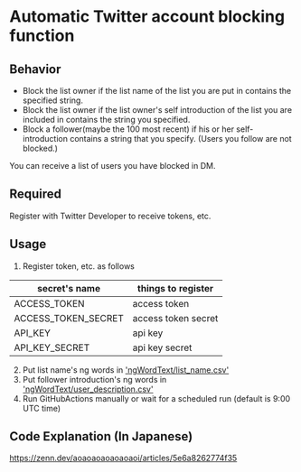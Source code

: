 # Automatic Twitter account blocking function
## Behavior
* Block the list owner if the list name of the list you are put in contains the specified string.
* Block the list owner if the list owner's self introduction of the list you are included in contains the string you specified.
* Block a follower(maybe the 100 most recent) if his or her self-introduction contains a string that you specify.
(Users you follow are not blocked.)

You can receive a list of users you have blocked in DM.

## Required
Register with Twitter Developer to receive tokens, etc.

## Usage
1. Register token, etc. as follows

| secret's name       | things to register  |
| ------------------- | ------------------- |
| ACCESS_TOKEN        | access token        |
| ACCESS_TOKEN_SECRET | access token secret |
| API_KEY             | api key             |
| API_KEY_SECRET      | api key secret      |

2. Put list name's ng words in ['ngWordText/list_name.csv'](https://github.com/aoaoaoaoaoaoaoi/block_twitter_accounts_2_for_public/blob/main/blockTwitterAccounts2/ngWordText/list_name.csv)
3. Put follower introduction's ng words in ['ngWordText/user_description.csv'](https://github.com/aoaoaoaoaoaoaoi/block_twitter_accounts_2_for_public/blob/main/blockTwitterAccounts2/ngWordText/user_description.csv)
4. Run GitHubActions manually or wait for a scheduled run (default is 9:00 UTC time)

## Code Explanation (In Japanese)
https://zenn.dev/aoaoaoaoaoaoaoi/articles/5e6a8262774f35
